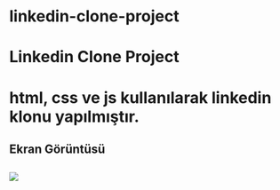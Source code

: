 # linkedin-clone-project

<h1>Linkedin Clone Project<h1>

html, css ve js kullanılarak linkedin klonu yapılmıştır.

<h2>Ekran Görüntüsü<h2>

![](linkedincloneproject.gif)
